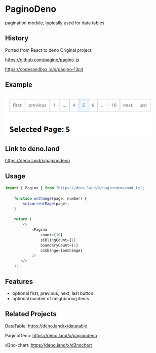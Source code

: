 # PaginoDeno

pagination module, typically used for data tables

## History

Ported from React to deno Original project: 

https://github.com/pagino/pagino-js

https://codesandbox.io/s/pagino-13pit

## Example

![pagino_01](images/pagino_01.png)

## Link to deno.land

https://deno.land/x/paginodeno

## Usage

```js
import { Pagino } from "https://deno.land/x/paginodeno/mod.ts";

    function onChange(page: number) {
	    setcurrentPage(page);
    }

    return (
        <>
            <Pagino
                count={10}
                siblingCount={1}
                boundaryCount={1}
                onChange={onChange}
            />
       </>
    );
```

## Features

- optional first, previous, next, last button
- optional number of neighboring items

## Related Projects

DataTable: https://deno.land/x/datatable

PaginoDeno: https://deno.land/x/paginodeno

d3no-chart: https://deno.land/x/d3nochart
